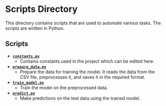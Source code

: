 # Scripts Directory

This directory contains scripts that are used to automate various tasks. The scripts are written in Python.

## Scripts

<!-- TODO: file format? -->
- [**`constants.py`**](constants.py)
  - Contains constants used in the project which can be edited here.
- [**`prepare_data.py`**](prepare_data.py)
  - Prepare the data for training the model. It reads the data from the CSV file, preprocesses it, and saves it in the required format.
- [**`train_model.py`**](train_model.py)
  - Train the model on the preprocessed data.
- [**`predict.py`**](predict.py)
  - Make predictions on the test data using the trained model.
